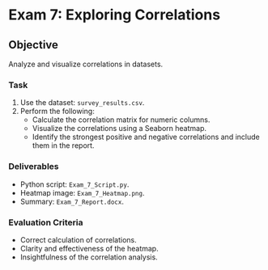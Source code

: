 # Exam 7: Exploring Correlations

## Objective
Analyze and visualize correlations in datasets.

### Task
1. Use the dataset: `survey_results.csv`.
2. Perform the following:
   - Calculate the correlation matrix for numeric columns.
   - Visualize the correlations using a Seaborn heatmap.
   - Identify the strongest positive and negative correlations and include them in the report.

### Deliverables
- Python script: `Exam_7_Script.py`.
- Heatmap image: `Exam_7_Heatmap.png`.
- Summary: `Exam_7_Report.docx`.

### Evaluation Criteria
- Correct calculation of correlations.
- Clarity and effectiveness of the heatmap.
- Insightfulness of the correlation analysis.
